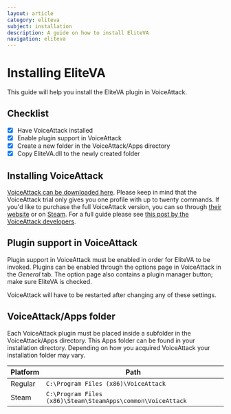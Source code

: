 ```yaml
---
layout: article
category: eliteva
subject: installation
description: A guide on how to install EliteVA
navigation: eliteva
---
```


# Installing EliteVA

This guide will help you install the EliteVA plugin in VoiceAttack.

## Checklist

- [x] Have VoiceAttack installed
- [x] Enable plugin support in VoiceAttack
- [x] Create a new folder in the VoiceAttack/Apps directory
- [x] Copy EliteVA.dll to the newly created folder

## Installing VoiceAttack

[VoiceAttack can be downloaded here](https://voiceattack.com/#download-1). Please keep in mind that the VoiceAttack trial only gives you one profile with up to twenty commands. If you'd like to purchase the full VoiceAttack version, you can so through [their website](https://voiceattack.com/purchase.aspx) or on [Steam](https://store.steampowered.com/app/583010/VoiceAttack/). For a full guide please see [this post by the VoiceAttack developers](https://forum.voiceattack.com/smf/index.php?topic=2667.0).

## Plugin support in VoiceAttack

Plugin support in VoiceAttack must be enabled in order for EliteVA to be invoked. Plugins can be enabled through the options page in VoiceAttack in the *General* tab. The option page also contains a plugin manager button; make sure EliteVA is checked.

VoiceAttack will have to be restarted after changing any of these settings.

## VoiceAttack/Apps folder

Each VoiceAttack plugin must be placed inside a subfolder in the VoiceAttack/Apps directory. This Apps folder can be found in your installation directory. Depending on how you acquired VoiceAttack your installation folder may vary.

|Platform|Path|
|---|---|
|Regular|`C:\Program Files (x86)\VoiceAttack`|
|Steam|`C:\Program Files (x86)\Steam\SteamApps\common\VoiceAttack`|


